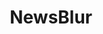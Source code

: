 ---
blog: http://blog.newsblur.com/
git: https://github.com/samuelclay/NewsBlur
logohandle: newsblur
sort: newsblur
title: NewsBlur
website: https://newsblur.com/
wikipedia: https://en.wikipedia.org/wiki/NewsBlur
---